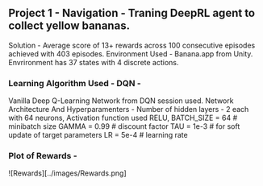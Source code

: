 ## Project 1 - Navigation - Traning DeepRL agent to collect yellow bananas.
Solution - Average score of 13+ rewards across 100 consecutive episodes achieved with 403 episodes.
Environment Used - Banana.app from Unity.
Envrironment has 37 states with 4 discrete actions.

### Learning Algorithm Used - DQN - 
Vanilla Deep Q-Learning Network from DQN session used. 
Network Architecture And Hyperparamenters - 
Number of hidden layers - 2 each with 64 neurons, 
Activation function used RELU, 
BATCH_SIZE = 64         # minibatch size
GAMMA = 0.99            # discount factor
TAU = 1e-3              # for soft update of target parameters
LR = 5e-4               # learning rate 

### Plot of Rewards - 

![Rewards][../images/Rewards.png]





